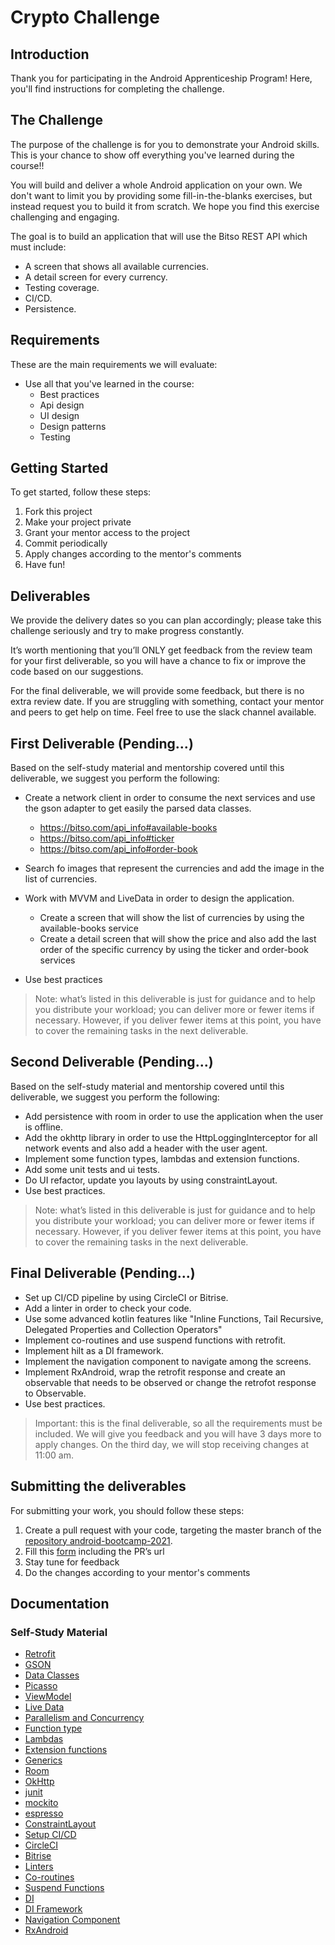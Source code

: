 # Crypto Challenge

## Introduction

Thank you for participating in the Android Apprenticeship Program!
Here, you'll find instructions for completing the challenge.

## The Challenge

The purpose of the challenge is for you to demonstrate your Android skills. This is your chance to show off everything you've learned during the course!!

You will build and deliver a whole Android application on your own. We don't want to limit you by providing some fill-in-the-blanks exercises, but instead request you to build it from scratch.
We hope you find this exercise challenging and engaging.

The goal is to build an application that will use the Bitso REST API which must include:

- A screen that shows all available currencies.
- A detail screen for every currency.
- Testing coverage.
- CI/CD.
- Persistence.

## Requirements

These are the main requirements we will evaluate:

- Use all that you've learned in the course:
  - Best practices
  - Api design
  - UI design
  - Design patterns
  - Testing

## Getting Started

To get started, follow these steps:

1. Fork this project
1. Make your project private
1. Grant your mentor access to the project
1. Commit periodically
1. Apply changes according to the mentor's comments
1. Have fun!

## Deliverables

We provide the delivery dates so you can plan accordingly; please take this challenge seriously and try to make progress constantly.

It’s worth mentioning that you’ll ONLY get feedback from the review team for your first deliverable, so you will have a chance to fix or improve the code based on our suggestions.

For the final deliverable, we will provide some feedback, but there is no extra review date. If you are struggling with something, contact your mentor and peers to get help on time. Feel free to use the slack channel available.

## First Deliverable (Pending...)

Based on the self-study material and mentorship covered until this deliverable, we suggest you perform the following:

- Create a network client in order to consume the next services and use the gson adapter to get easily the parsed data classes. 
  - https://bitso.com/api_info#available-books
  - https://bitso.com/api_info#ticker
  - https://bitso.com/api_info#order-book
  
- Search fo images that represent the currencies and add the image in the list of currencies.
- Work with MVVM and LiveData in order to design the application.
  - Create a screen that will show the list of currencies by using the available-books service
  - Create a detail screen that will show the price and also add the last order of the specific currency by using the ticker and order-book services
- Use best practices

> Note: what’s listed in this deliverable is just for guidance and to help you distribute your workload; you can deliver more or fewer items if necessary. However, if you deliver fewer items at this point, you have to cover the remaining tasks in the next deliverable.

## Second Deliverable (Pending...)

Based on the self-study material and mentorship covered until this deliverable, we suggest you perform the following:

- Add persistence with room in order to use the application when the user is offline.
- Add the okhttp library in order to use the  HttpLoggingInterceptor for all network events and also add a header with the user agent.
- Implement some function types, lambdas and extension functions.
- Add some unit tests and ui tests.
- Do UI refactor, update you layouts by using constraintLayout.
- Use best practices.

> Note: what’s listed in this deliverable is just for guidance and to help you distribute your workload; you can deliver more or fewer items if necessary. However, if you deliver fewer items at this point, you have to cover the remaining tasks in the next deliverable.

## Final Deliverable (Pending...)

- Set up CI/CD pipeline by using CircleCI or Bitrise.
- Add a linter in order to check your code.
- Use some advanced kotlin features like "Inline Functions, Tail Recursive, Delegated Properties and Collection Operators"
- Implement co-routines and use suspend functions with retrofit.
- Implement hilt as a DI framework.
- Implement the navigation component to navigate among the screens.
- Implement RxAndroid, wrap the retrofit response and create an observable that needs to be observed or change the retrofot response to Observable.
- Use best practices.

> Important: this is the final deliverable, so all the requirements must be included. We will give you feedback and you will have 3 days more to apply changes. On the third day, we will stop receiving changes at 11:00 am.

## Submitting the deliverables

For submitting your work, you should follow these steps:

1. Create a pull request with your code, targeting the master branch of the [repository android-bootcamp-2021](https://github.com/wizelineacademy/android-bootcamp-capstone-project-2021).
2. Fill this [form](pending...) including the PR’s url
3. Stay tune for feedback
4. Do the changes according to your mentor's comments

## Documentation

### Self-Study Material

- [Retrofit](https://square.github.io/retrofit/)
- [GSON](https://github.com/google/gson)
- [Data Classes](https://kotlinlang.org/docs/reference/data-classes.html)
- [Picasso](https://square.github.io/picasso/)
- [ViewModel](https://developer.android.com/topic/libraries/architecture/viewmodel)
- [Live Data](https://developer.android.com/topic/libraries/architecture/livedata)
- [Parallelism and Concurrency](https://android.jlelse.eu/kotlin-coroutines-threads-concurrency-and-parallelism-101-78a56e09d373)
- [Function type](https://kotlinlang.org/docs/reference/lambdas.html#instantiating-a-function-type)
- [Lambdas](https://kotlinlang.org/docs/reference/lambdas.html#lambda-expressions-and-anonymous-functions)
- [Extension functions](https://kotlinlang.org/docs/reference/extensions.html)
- [Generics](https://kotlinlang.org/docs/reference/generics.html#generics)
- [Room](https://developer.android.com/training/data-storage/room)
- [OkHttp](https://square.github.io/okhttp/)
- [junit](https://developer.android.com/training/testing/junit-rules)
- [mockito](https://www.vogella.com/tutorials/Mockito/article.html)
- [espresso](https://developer.android.com/training/testing/espresso)
- [ConstraintLayout](https://developer.android.com/reference/androidx/constraintlayout/widget/ConstraintLayout)
- [Setup CI/CD](https://firebase.google.com/docs/test-lab/android/continuous)
- [CircleCI](https://circleci.com/docs/2.0/language-android/)
- [Bitrise](https://devcenter.bitrise.io/getting-started/getting-started-with-android-apps/)
- [Linters](https://ktlint.github.io/)
- [Co-routines](https://developer.android.com/kotlin/coroutines)
- [Suspend Functions](https://kotlinlang.org/docs/reference/coroutines/composing-suspending-functions.html)
- [DI](https://developer.android.com/training/dependency-injection/manual)
- [DI Framework](https://developer.android.com/training/dependency-injection/hilt-android)
- [Navigation Component](https://developer.android.com/guide/navigation/navigation-getting-started)
- [RxAndroid](https://github.com/ReactiveX/RxAndroid)
